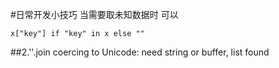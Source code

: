 #日常开发小技巧
当需要取未知数据时 可以
	
    x["key"] if "key" in x else ""
    
##2.''.join
coercing to Unicode: need string or buffer, list found